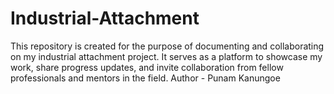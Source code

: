 # Industrial-Attachment
This repository is created for the purpose of documenting and collaborating on my industrial attachment project. It serves as a platform to showcase my work, share progress updates, and invite collaboration from fellow professionals and mentors in the field.
Author - Punam Kanungoe
